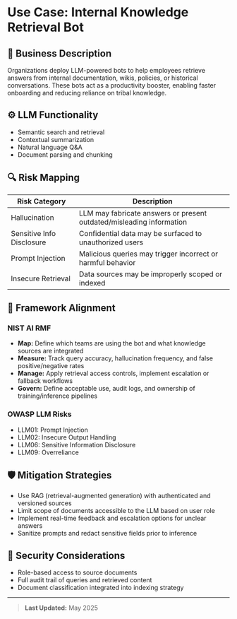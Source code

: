 # Use Case: Internal Knowledge Retrieval Bot

## 📌 Business Description
Organizations deploy LLM-powered bots to help employees retrieve answers from internal documentation, wikis, policies, or historical conversations. These bots act as a productivity booster, enabling faster onboarding and reducing reliance on tribal knowledge.

## ⚙️ LLM Functionality
- Semantic search and retrieval
- Contextual summarization
- Natural language Q&A
- Document parsing and chunking

## 🔍 Risk Mapping
| Risk Category             | Description                                                                 |
|--------------------------|-----------------------------------------------------------------------------|
| Hallucination            | LLM may fabricate answers or present outdated/misleading information       |
| Sensitive Info Disclosure| Confidential data may be surfaced to unauthorized users                    |
| Prompt Injection         | Malicious queries may trigger incorrect or harmful behavior                |
| Insecure Retrieval       | Data sources may be improperly scoped or indexed                           |

## 🧩 Framework Alignment
### NIST AI RMF
- **Map:** Define which teams are using the bot and what knowledge sources are integrated
- **Measure:** Track query accuracy, hallucination frequency, and false positive/negative rates
- **Manage:** Apply retrieval access controls, implement escalation or fallback workflows
- **Govern:** Define acceptable use, audit logs, and ownership of training/inference pipelines

### OWASP LLM Risks
- LLM01: Prompt Injection  
- LLM02: Insecure Output Handling  
- LLM06: Sensitive Information Disclosure  
- LLM09: Overreliance

## 🛡 Mitigation Strategies
- Use RAG (retrieval-augmented generation) with authenticated and versioned sources
- Limit scope of documents accessible to the LLM based on user role
- Implement real-time feedback and escalation options for unclear answers
- Sanitize prompts and redact sensitive fields prior to inference

## 🔐 Security Considerations
- Role-based access to source documents
- Full audit trail of queries and retrieved content
- Document classification integrated into indexing strategy

---

> **Last Updated:** May 2025
